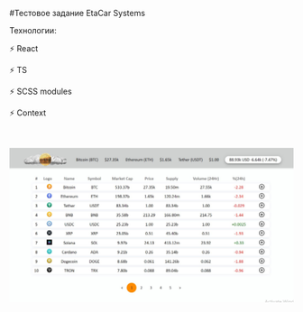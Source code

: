 #Тестовое задание EtaCar Systems

Технологии:

<p>⚡ React</p>
<p>⚡ TS</p>
<p>⚡ SCSS modules</p>
<p>⚡ Context</p>
<br><br/>
<img align="center" src="Print1.jpg"/>
<br><br/>
